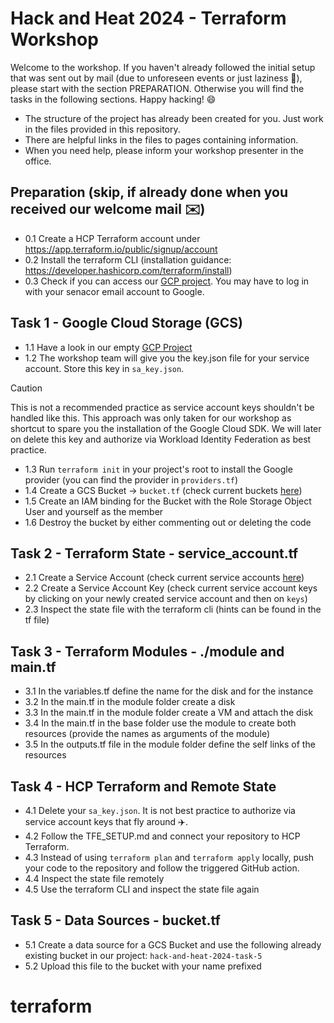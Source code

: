 # Hack and Heat 2024 - Terraform Workshop

Welcome to the workshop. If you haven't already followed the initial setup that was sent out by mail (due to unforeseen events or just laziness 🦥), please start with the section PREPARATION. Otherwise you will find the tasks in the following sections. Happy hacking! 😄

- The structure of the project has already been created for you. Just work in the files provided in this repository. 
- There are helpful links in the files to pages containing information.
- When you need help, please inform your workshop presenter in the office.

## Preparation (skip, if already done when you received our welcome mail ✉️)
- 0.1 Create a HCP Terraform account under https://app.terraform.io/public/signup/account
- 0.2 Install the terraform CLI (installation guidance: https://developer.hashicorp.com/terraform/install)
- 0.3 Check if you can access our [GCP project](https://console.cloud.google.com/welcome?project=senacor-hack-and-heat-2024). You may have to log in with your senacor email account to Google.

## Task 1 - Google Cloud Storage (GCS)
- 1.1 Have a look in our empty [GCP Project](https://console.cloud.google.com/welcome?project=senacor-hack-and-heat-2024)
- 1.2 The workshop team will give you the key.json file for your service account. Store this key in `sa_key.json`.
> [!CAUTION]
> This is not a recommended practice as service account keys shouldn't be handled like this. This approach was only taken for our workshop as shortcut to spare you the installation of the Google Cloud SDK. We will later on delete this key and authorize via Workload Identity Federation as best practice.
- 1.3 Run `terraform init` in your project's root to install the Google provider (you can find the provider in `providers.tf`)
- 1.4 Create a GCS Bucket -> `bucket.tf` (check current buckets [here](https://console.cloud.google.com/storage/browser?referrer=search&project=senacor-hack-and-heat-2024&prefix=&forceOnBucketsSortingFiltering=true))
- 1.5 Create an IAM binding for the Bucket with the Role Storage Object User and yourself as the member
- 1.6 Destroy the bucket by either commenting out or deleting the code

## Task 2 - Terraform State - service_account.tf
- 2.1 Create a Service Account (check current service accounts [here](https://console.cloud.google.com/iam-admin/serviceaccounts?project=senacor-hack-and-heat-2024))
- 2.2 Create a Service Account Key (check current service account keys by clicking on your newly created service account and then on `keys`)
- 2.3 Inspect the state file with the terraform cli (hints can be found in the tf file)

## Task 3 - Terraform Modules - ./module and main.tf
- 3.1 In the variables.tf define the name for the disk and for the instance
- 3.2 In the main.tf in the module folder create a disk
- 3.3 In the main.tf in the module folder create a VM and attach the disk
- 3.4 In the main.tf in the base folder use the module to create both resources (provide the names as arguments of the module)
- 3.5 In the outputs.tf file in the module folder define the self links of the resources
  
## Task 4 - HCP Terraform and Remote State
- 4.1 Delete your `sa_key.json`. It is not best practice to authorize via service account keys that fly around ✈️.
- 4.2 Follow the TFE_SETUP.md and connect your repository to HCP Terraform.
- 4.3 Instead of using `terraform plan` and `terraform apply` locally, push your code to the repository and follow the triggered GitHub action. 
- 4.4 Inspect the state file remotely
- 4.5 Use the terraform CLI and inspect the state file again
  
## Task 5 - Data Sources - bucket.tf
- 5.1 Create a data source for a GCS Bucket and use the following already existing bucket in our project: `hack-and-heat-2024-task-5`
- 5.2 Upload this file to the bucket with your name prefixed
# terraform
